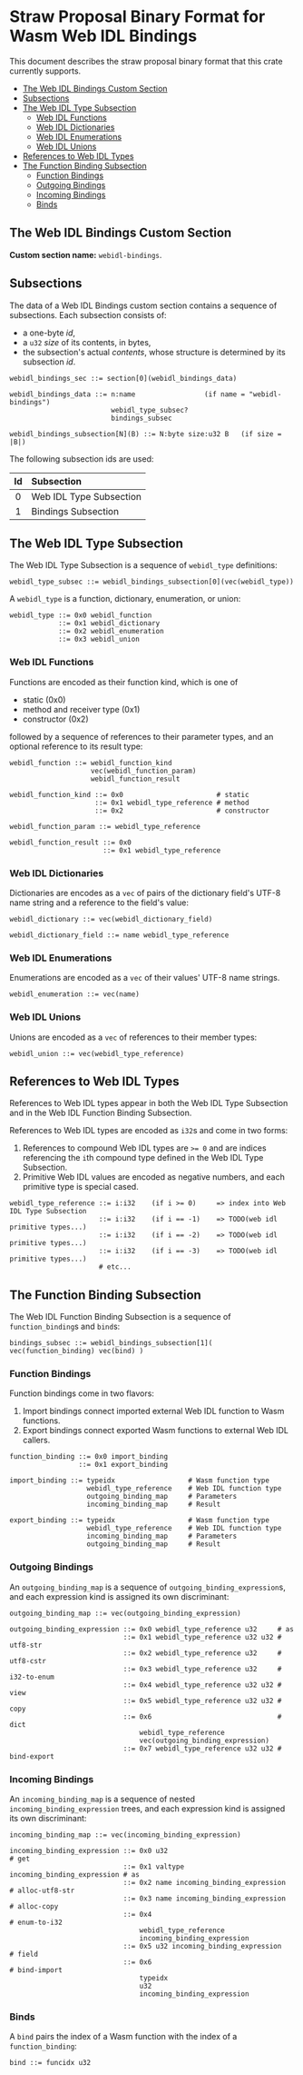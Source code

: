 # Straw Proposal Binary Format for Wasm Web IDL Bindings

This document describes the straw proposal binary format that this crate
currently supports.

<!-- START doctoc generated TOC please keep comment here to allow auto update -->
<!-- DON'T EDIT THIS SECTION, INSTEAD RE-RUN doctoc TO UPDATE -->


- [The Web IDL Bindings Custom Section](#the-web-idl-bindings-custom-section)
- [Subsections](#subsections)
- [The Web IDL Type Subsection](#the-web-idl-type-subsection)
  - [Web IDL Functions](#web-idl-functions)
  - [Web IDL Dictionaries](#web-idl-dictionaries)
  - [Web IDL Enumerations](#web-idl-enumerations)
  - [Web IDL Unions](#web-idl-unions)
- [References to Web IDL Types](#references-to-web-idl-types)
- [The Function Binding Subsection](#the-function-binding-subsection)
  - [Function Bindings](#function-bindings)
  - [Outgoing Bindings](#outgoing-bindings)
  - [Incoming Bindings](#incoming-bindings)
  - [Binds](#binds)

<!-- END doctoc generated TOC please keep comment here to allow auto update -->

## The Web IDL Bindings Custom Section

**Custom section name:** `webidl-bindings`.

## Subsections

The data of a Web IDL Bindings custom section contains a sequence of
subsections. Each subsection consists of:

* a one-byte *id*,
* a `u32` *size* of its contents, in bytes,
* the subsection's actual *contents*, whose structure is determined by its
  subsection *id*.

```
webidl_bindings_sec ::= section[0](webidl_bindings_data)

webidl_bindings_data ::= n:name                 (if name = "webidl-bindings")
                         webidl_type_subsec?
                         bindings_subsec

webidl_bindings_subsection[N](B) ::= N:byte size:u32 B   (if size = |B|)
```

The following subsection ids are used:

| Id | Subsection              |
|:--:|:------------------------|
| 0  | Web IDL Type Subsection |
| 1  | Bindings Subsection     |

## The Web IDL Type Subsection

The Web IDL Type Subsection is a sequence of `webidl_type` definitions:

```
webidl_type_subsec ::= webidl_bindings_subsection[0](vec(webidl_type))
```

A `webidl_type` is a function, dictionary, enumeration, or union:

```
webidl_type ::= 0x0 webidl_function
            ::= 0x1 webidl_dictionary
            ::= 0x2 webidl_enumeration
            ::= 0x3 webidl_union
```

### Web IDL Functions

Functions are encoded as their function kind, which is one of

* static (0x0)
* method and receiver type (0x1)
* constructor (0x2)

followed by a sequence of references to their parameter types, and an optional
reference to its result type:

```
webidl_function ::= webidl_function_kind
                    vec(webidl_function_param)
                    webidl_function_result

webidl_function_kind ::= 0x0                       # static
                     ::= 0x1 webidl_type_reference # method
                     ::= 0x2                       # constructor

webidl_function_param ::= webidl_type_reference

webidl_function_result ::= 0x0
                       ::= 0x1 webidl_type_reference
```

### Web IDL Dictionaries

Dictionaries are encodes as a `vec` of pairs of the dictionary field's UTF-8
name string and a reference to the field's value:

```
webidl_dictionary ::= vec(webidl_dictionary_field)

webidl_dictionary_field ::= name webidl_type_reference
```

### Web IDL Enumerations

Enumerations are encoded as a `vec` of their values' UTF-8 name strings.

```
webidl_enumeration ::= vec(name)
```

### Web IDL Unions

Unions are encoded as a `vec` of references to their member types:

```
webidl_union ::= vec(webidl_type_reference)
```

## References to Web IDL Types

References to Web IDL types appear in both the Web IDL Type Subsection and in
the Web IDL Function Binding Subsection.

References to Web IDL types are encoded as `i32`s and come in two forms:

1. References to compound Web IDL types are `>= 0` and are indices referencing
   the `i`th compound type defined in the Web IDL Type Subsection.
2. Primitive Web IDL values are encoded as negative numbers, and each primitive
   type is special cased.

```
webidl_type_reference ::= i:i32    (if i >= 0)     => index into Web IDL Type Subsection
                      ::= i:i32    (if i == -1)    => TODO(web idl primitive types...)
                      ::= i:i32    (if i == -2)    => TODO(web idl primitive types...)
                      ::= i:i32    (if i == -3)    => TODO(web idl primitive types...)
                      # etc...
```

## The Function Binding Subsection

The Web IDL Function Binding Subsection is a sequence of `function_binding`s and
`bind`s:

```
bindings_subsec ::= webidl_bindings_subsection[1]( vec(function_binding) vec(bind) )
```

### Function Bindings

Function bindings come in two flavors:

1. Import bindings connect imported external Web IDL function to Wasm functions.
2. Export bindings connect exported Wasm functions to external Web IDL callers.

```
function_binding ::= 0x0 import_binding
                 ::= 0x1 export_binding

import_binding ::= typeidx                  # Wasm function type
                   webidl_type_reference    # Web IDL function type
                   outgoing_binding_map     # Parameters
                   incoming_binding_map     # Result

export_binding ::= typeidx                  # Wasm function type
                   webidl_type_reference    # Web IDL function type
                   incoming_binding_map     # Parameters
                   outgoing_binding_map     # Result
```

### Outgoing Bindings

An `outgoing_binding_map` is a sequence of `outgoing_binding_expression`s, and
each expression kind is assigned its own discriminant:

```
outgoing_binding_map ::= vec(outgoing_binding_expression)

outgoing_binding_expression ::= 0x0 webidl_type_reference u32     # as
                            ::= 0x1 webidl_type_reference u32 u32 # utf8-str
                            ::= 0x2 webidl_type_reference u32     # utf8-cstr
                            ::= 0x3 webidl_type_reference u32     # i32-to-enum
                            ::= 0x4 webidl_type_reference u32 u32 # view
                            ::= 0x5 webidl_type_reference u32 u32 # copy
                            ::= 0x6                               # dict
                                webidl_type_reference
                                vec(outgoing_binding_expression)
                            ::= 0x7 webidl_type_reference u32 u32 # bind-export
```

### Incoming Bindings

An `incoming_binding_map` is a sequence of nested `incoming_binding_expression`
trees, and each expression kind is assigned its own discriminant:

```
incoming_binding_map ::= vec(incoming_binding_expression)

incoming_binding_expression ::= 0x0 u32                                 # get
                            ::= 0x1 valtype incoming_binding_expression # as
                            ::= 0x2 name incoming_binding_expression    # alloc-utf8-str
                            ::= 0x3 name incoming_binding_expression    # alloc-copy
                            ::= 0x4                                     # enum-to-i32
                                webidl_type_reference
                                incoming_binding_expression
                            ::= 0x5 u32 incoming_binding_expression     # field
                            ::= 0x6                                     # bind-import
                                typeidx
                                u32
                                incoming_binding_expression
```

### Binds

A `bind` pairs the index of a Wasm function with the index of a
`function_binding`:

```
bind ::= funcidx u32
```
